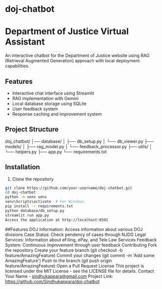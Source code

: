 # doj-chatbot
# Department of Justice Virtual Assistant

An interactive chatbot for the Department of Justice website using RAG (Retrieval Augmented Generation) approach with local deployment capabilities.

## Features

- Interactive chat interface using Streamlit
- RAG implementation with Gemini
- Local database storage using SQLite
- User feedback system
- Response caching and improvement system

## Project Structure
doj_chatbot/
│── database/
│ ├── db_setup.py
│ └── db_viewer.py
├── models/
│ ├── rag_model.py
│ └── feedback_processor.py
├── utils/
│ └── helpers.py
├── app.py
└── requirements.txt

## Installation

1. Clone the repository
```bash
git clone https://github.com/your-username/doj-chatbot.git
cd doj-chatbot
python -m venv venv
venv\Scripts\activate  # For Windows
pip install -r requirements.txt
python database/db_setup.py
streamlit run app.py
Access the application at http://localhost:8501
```
##Features
DOJ Information: Access information about various DOJ divisions
Case Status: Check pendency of cases through NJDG
Legal Services: Information about eFiling, ePay, and Tele Law Services
Feedback System: Continuous improvement through user feedback
Contributing
Fork the repository
Create your feature branch (git checkout -b feature/AmazingFeature)
Commit your changes (git commit -m 'Add some AmazingFeature')
Push to the branch (git push origin feature/AmazingFeature)
Open a Pull Request
License
This project is licensed under the MIT License - see the LICENSE file for details.
Contact
Your Name - sindhukappara@gmail.com
Project Link: https://github.com/Sindhukappara/doj-chatbot
